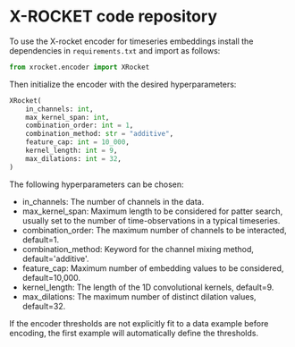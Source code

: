 # X-ROCKET code repository

To use the X-rocket encoder for timeseries embeddings install the dependencies in `requirements.txt` and import as follows:
```python
from xrocket.encoder import XRocket
```

Then initialize the encoder with the desired hyperparameters:
```python
XRocket(
    in_channels: int,
    max_kernel_span: int,
    combination_order: int = 1,
    combination_method: str = "additive",
    feature_cap: int = 10_000,
    kernel_length: int = 9,
    max_dilations: int = 32,
)
```

The following hyperparameters can be chosen:
- in_channels: The number of channels in the data.
- max_kernel_span: Maximum length to be considered for patter search,
    usually set to the number of time-observations in a typical timeseries.
- combination_order: The maximum number of channels to be interacted, default=1.
- combination_method: Keyword for the channel mixing method, default='additive'.
- feature_cap: Maximum number of embedding values to be considered, default=10,000.
- kernel_length: The length of the 1D convolutional kernels, default=9.
- max_dilations: The maximum number of distinct dilation values, default=32.

If the encoder thresholds are not explicitly fit to a data example before encoding, the first example will automatically define the thresholds.